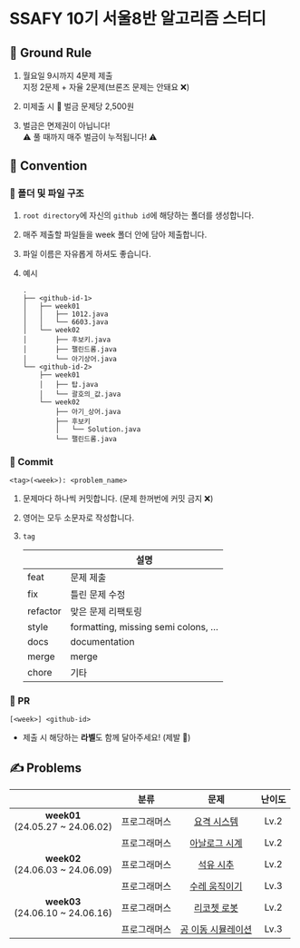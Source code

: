 # SSAFY 10기 서울8반 알고리즘 스터디

## 📐 Ground Rule

1. 월요일 9시까지 4문제 제출 <br> 지정 2문제 + 자율 2문제(브론즈 문제는 안돼요 ❌)

2. 미제출 시 💸 벌금 문제당 2,500원

3. 벌금은 면제권이 아닙니다! <br> ⚠️ 풀 때까지 매주 벌금이 누적됩니다! ⚠️

## 🤝 Convention

### 📁 폴더 및 파일 구조

1. `root directory`에 자신의 `github id`에 해당하는 폴더를 생성합니다.

2. 매주 제출할 파일들을 week 폴더 안에 담아 제출합니다.

3. 파일 이름은 자유롭게 하셔도 좋습니다.

4. 예시

   ```
   .
   ├── <github-id-1>
   │   ├── week01
   │   │   ├── 1012.java
   │   │   └── 6603.java
   │   └── week02
   │       ├── 후보키.java
   │       ├── 팰린드롬.java
   │       └── 아기상어.java
   └── <github-id-2>
       ├── week01
       │   ├── 탑.java
       │   └── 괄호의_값.java
       └── week02
           ├── 아기_상어.java
           ├── 후보키
           │   └── Solution.java
           └── 팰린드롬.java
   ```

### 📝 Commit

```
<tag>(<week>): <problem_name>
```

1. 문제마다 하나씩 커밋합니다. (문제 한꺼번에 커밋 금지 ❌)

2. 영어는 모두 소문자로 작성합니다.

3. `tag`

   |             | 설명                               |
   | ----------- | --------------------------------- |
   | feat     | 문제 제출                            |
   | fix      | 틀린 문제 수정                        |
   | refactor  | 맞은 문제 리팩토링                     |
   | style    | formatting, missing semi colons, … |
   | docs     | documentation                      |
   | merge    | merge                              |
   | chore    | 기타 |

### 📒 PR

```
[<week>] <github-id>
```

- 제출 시 해당하는 **라벨**도 함께 달아주세요! (제발 🙏)

## ✍️ Problems

|     | 분류 | 문제 | 난이도 |
| :-: | :-: | :-: | :--: |
| **week01** <br> (24.05.27 ~ 24.06.02) | 프로그래머스 | [요격 시스템](https://school.programmers.co.kr/learn/courses/30/lessons/181188) | Lv.2 |
| | 프로그래머스 | [아날로그 시계](https://school.programmers.co.kr/learn/courses/30/lessons/250135) | Lv.2 |
| **week02** <br> (24.06.03 ~ 24.06.09) | 프로그래머스 | [석유 시추](https://school.programmers.co.kr/learn/courses/30/lessons/250136) | Lv.2 |
| | 프로그래머스 | [수레 움직이기](https://school.programmers.co.kr/learn/courses/30/lessons/250134) | Lv.3 |
| **week03** <br> (24.06.10 ~ 24.06.16) | 프로그래머스 | [리코쳇 로봇](https://school.programmers.co.kr/learn/courses/30/lessons/169199) | Lv.2 |
| | 프로그래머스 | [공 이동 시뮬레이션](https://school.programmers.co.kr/learn/courses/30/lessons/87391) | Lv.3 |
